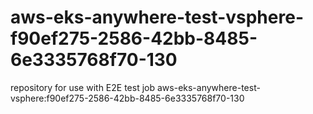 # aws-eks-anywhere-test-vsphere-f90ef275-2586-42bb-8485-6e3335768f70-130
repository for use with E2E test job aws-eks-anywhere-test-vsphere:f90ef275-2586-42bb-8485-6e3335768f70-130
